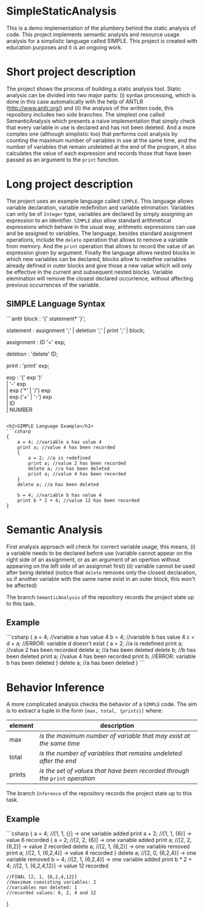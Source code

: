 # SimpleStaticAnalysis
This is a demo implementation of the plumbery behind the static analysis of code. This project implements semantic analysis and resource usage analysis for a simplistic language called SIMPLE. This project is created with education purposes and it is an ongoing work.

# Short project description
The project shows the process of building a static analysis tool. Static analysis can be divided into two major parts: (i) syntax processing, which 
is done in this case automatically with the help of ANTLR (http://www.antlr.org/) and (ii) the analysis of the written code, this repository includes 
two side branches. The simplest one called SemanticAnalysis which presents a naive implementation that simply check that every variable in use is 
declared and has not been deleted. And a more complex one (although simplistic too) that performs cost analysis by counting the maximum
number of variables in use at the same time, and the number of variables that remain undeleted at the end of the program, it also calculates
the value of each expression and records those that have been passed as an argument to the <code>print</code> function.

# Long project description
The project uses an example language called <code>SIMPLE</code>. This language allows variable declaration, variable redefiniton and variable elimination. Variables can only be of <code>Integer</code> type, variables are declared by simply assigning an expression to an identifier. <code>SIMPLE</code> also allow standard arithmetical expressions which behave in the usual way, arithmetic expressions can use and be assigned to variables. The language, besides standard assignment operations, include the <code>delete</code> operation that allows to remove a variable from memory. And the <code>print</code> operation that allows to record the value of an expression given by argument. Finally the language allows nested blocks in which new variables can be declared, blocks allow to redefine variables already defined in outer blocks and give those a new value which will only be effective in the current and subsequent nested blocks. Variable elemination will remove the closest declared occurrence, without affecting previous occurrences of the variable.

<h2>SIMPLE Language Syntax</h2>
```antlr
block		: '{' statement* '}';

statement	: assignment ';' 
			| deletion ';' 
			| print ';'
			| block;

assignment	: ID '=' exp;

deletion	: 'delete' ID;

print		: 'print' exp;

exp			: '(' exp ')'							
			| '-' exp						
			| exp ('*' | '/') exp		
			| exp ('+' | '-') exp		
			| ID 								
		    | NUMBER								
```

<h2>SIMPLE Language Example</h2>
```csharp
{
 	a = 4; //variable a has value 4
	print a; //value 4 has been recorded
	{
		a = 2; //a is redefined
		print a; //value 2 has been recorded
		delete a; //a has been deleted
		print a; //value 4 has been recorded
	}
	delete a; //a has been deleted
	
	b = 4; //variable b has value 4
	print b * 2 + 4; //value 12 has been recorded
}
```

# Semantic Analysis
First analysis approach will check for correct variable usage, this means, (i) a variable needs to be declared before use (variable cannot appear on the right side of an assignment, or as an argument of an opertion without appearing on the left side of an assignmet first) (ii) variable cannot be used after being deleted (notice that <code>delete</code> removes only the closest declaration, so if another variable with the same name exist in an outer block, this won't be affected)

The branch <code>SemanticAnalysis</code> of the repository records the project state up to this task. 

<h2>Example</h2>
```csharp
{
 	a = 4; //variable a has value 4
	b = 4; //variable b has value 4 
	c = d + a; //ERROR: variable d doesn't exist
	{
		a = 2; //a is redefined
		print a; //value 2 has been recorded
		delete a; //a has been deleted
		delete b; //b has been deleted
		print a; //value 4 has been recorded
		print b; //ERROR: variable b has been deleted
	}
	delete a; //a has been deleted
}
```

# Behavior Inference
A more complicated analysis checks the behavior of a <code>SIMPLE</code> code. The aim is to extract a tuple in the form <code>[max, total, {<i>prints</i>}]</code> where:

element|description
-------|-----------------------------------------------------------------
max|<i>is the maximum number of variable that may exist at the same time</i>
total|<i>is the number of variables that remains undeleted after the end</i>
prints|<i>is the set of values that have been recorded through the </i><code>print</code> <i>operation</i>

The branch <code>Inference</code> of the repository records the project state up to this task. 

<h2>Example</h2>
```csharp
{
 	a = 4; //[1, 1, {}] -> one variable added
	print a + 2; //[1, 1, {6}] -> value 6 recorded
	{
		a = 2; //[2, 2, {6}] -> one variable added
		print a; //[2, 2, {6,2}] -> value 2 recorded
		delete a; //[2, 1, {6,2}] -> one variable removed
		print a; //[2, 1, {6,2,4}] -> value 4 recorded
	}
	delete a; //[2, 0, {6,2,4}] -> one variable removed
	b = 4; //[2, 1, {6,2,4}] -> one variable added
	print b * 2 + 4; //[2, 1, {6,2,4,12}] -> value 12 recorded
	
	
	//FINAL [2, 1, {6,2,4,12}]
	//maximum coexisting variables: 2
	//variables non deleted: 1
	//recorded values: 6, 2, 4 and 12
}
```
